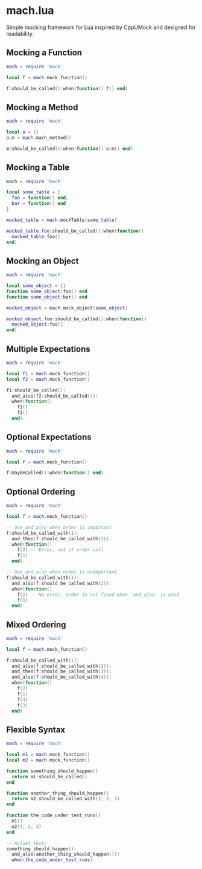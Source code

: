 mach.lua
========

Simple mocking framework for Lua inspired by CppUMock and designed for readability.

## Mocking a Function

```lua
mach = require 'mach'

local f = mach.mock_function()

f:should_be_called():when(function() f() end)
```

## Mocking a Method

```lua
mach = require 'mach'

local o = {}
o.m = mach.mach_method()

m:should_be_called():when(function() o:m() end)
```

## Mocking a Table

```lua
mach = require 'mach'

local some_table = {
  foo = function() end,
  bar = function() end
}

mocked_table = mach.mockTable(some_table)

mocked_table.foo:should_be_called():when(function()
  mocked_table.foo()
end)
```

## Mocking an Object

```lua
mach = require 'mach'

local some_object = {}
function some_object:foo() end
function some_object:bar() end

mocked_object = mach.mock_object(some_object)

mocked_object.foo:should_be_called():when(function()
  mocked_object:foo()
end)
```

## Multiple Expectations

```lua
mach = require 'mach'

local f1 = mach.mock_function()
local f2 = mach.mock_function()

f1:should_be_called():
  and_also(f2:should_be_called()):
  when(function()
    f1()
    f2()
  end)
```

## Optional Expectations

```lua
mach = require 'mach'

local f = mach.mock_function()

f:mayBeCalled():when(function() end)
```

## Optional Ordering

```lua
mach = require 'mach'

local f = mach.mock_function()

-- Use and_also when order is important
f:should_be_called_with(1):
  and_then(f:should_be_called_with(2)):
  when(function()
    f(2) -- Error, out of order call
    f(1)
  end)

-- Use and_also when order is unimportant
f:should_be_called_with(1):
  and_also(f:should_be_called_with(2)):
  when(function()
    f(2) -- No error, order is not fixed when 'and_also' is used
    f(1)
  end)
```

## Mixed Ordering

```lua
mach = require 'mach'

local f = mach.mock_function()

f:should_be_called_with(1):
  and_also(f:should_be_called_with(2)):
  and_then(f:should_be_called_with(3)):
  and_also(f:should_be_called_with(4)):
  when(function()
    f(2)
    f(1)
    f(4)
    f(3)
  end)
```

## Flexible Syntax

```lua
mach = require 'mach'

local m1 = mach.mock_function()
local m2 = mach.mock_function()

function something_should_happen()
  return m1:should_be_called()
end

function another_thing_should_happen()
  return m2:should_be_called_with(1, 2, 3)
end

function the_code_under_test_runs()
  m1()
  m2(1, 2, 3)
end

-- Actual test:
something_should_happen():
  and_also(another_thing_should_happen()):
  when(the_code_under_test_runs)
```

